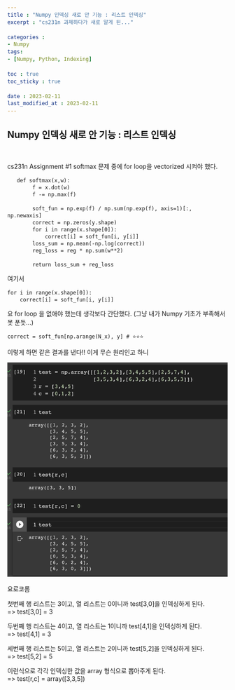 ```yaml
---
title : "Numpy 인덱싱 새로 안 기능 : 리스트 인덱싱"
excerpt : "cs231n 과제하다가 새로 알게 된..."

categories : 
- Numpy
tags:
- [Numpy, Python, Indexing]

toc : true
toc_sticky : true

date : 2023-02-11
last_modified_at : 2023-02-11
---
```


## Numpy 인덱싱 새로 안 기능 : 리스트 인덱싱
</br>

cs231n Assignment #1 softmax 문제 중에 for loop을 vectorized 시켜야 했다.

```
   def softmax(x,w):
        f = x.dot(w)
        f -= np.max(f)

        soft_fun = np.exp(f) / np.sum(np.exp(f), axis=1)[:, np.newaxis]     
        correct = np.zeros(y.shape)
        for i in range(x.shape[0]):
            correct[i] = soft_fun[i, y[i]]
        loss_sum = np.mean(-np.log(correct))
        reg_loss = reg * np.sum(w**2)

        return loss_sum + reg_loss
```
여기서 
```
for i in range(x.shape[0]):
    correct[i] = soft_fun[i, y[i]]
```
요 for loop 을 없애야 했는데 생각보다 간단했다.
(그냥 내가 Numpy 기초가 부족해서 못 푼듯...)

```
correct = soft_fun[np.arange(N_x), y] # ⭐️⭐️⭐️
```
이렇게 하면 같은 결과를 낸다!!
이게 무슨 원리인고 하니

![ex_screenshot](./image/0211_image/0211_1.png)

요로코롬  

 첫번째 행 리스트는 3이고, 열 리스트는 0이니까 test[3,0]을 인덱싱하게 된다.  
 => test[3,0] = 3
 
 두번째 행 리스트는 4이고, 열 리스트는 1이니까 test[4,1]을 인덱싱하게 된다.  
 => test[4,1] = 3

 세번째 행 리스트는 5이고, 열 리스트는 2이니까 test[5,2]을 인덱싱하게 된다.  
 => test[5,2] = 5


 이런식으로 각각 인덱싱한 값을 array 형식으로 뽑아주게 된다.  
 => test[r,c] = array([3,3,5])  






